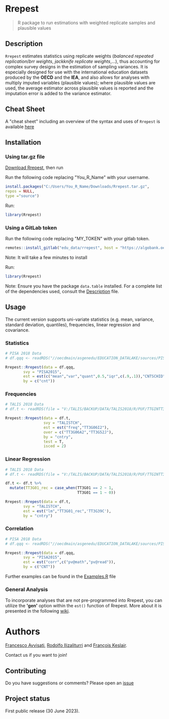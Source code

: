 # Rrepest
>R package to run estimations with weighted replicate samples and plausible values

## Description

`Rrepest` estimates statistics using replicate weights (*balanced repeated replication*/*brr weights*, *jackknife replicate weights*,...), thus accounting for complex survey designs in the estimation of sampling variances. It is especially designed for use with the international education datasets produced by the **OECD** and the **IEA**, and also allows for analyses with multiply imputed variables (plausible values); where plausible values are used, the average estimator across plausible values is reported and the imputation error is added to the variance estimator.

## Cheat Sheet

A "cheat sheet" including an overview of the syntax and uses of `Rrepest` is available [here](https://gitlab.algobank.oecd.org/edu_data/rrepest/-/blob/main/Development/Rrepest_cheat_sheet.pdf)

## Installation

### Using tar.gz file

[Download Rrepest](https://gitlab.algobank.oecd.org/edu_data/rrepest/-/blob/main/Development/Rrepest.tar.gz),
then run

Run the following code replacing "You_R_Name" with your username.
``` r
install.packages("C:/Users/You_R_Name/Downloads/Rrepest.tar.gz",
repos = NULL,
type ="source")
```

Run:
``` r
library(Rrepest)
```

### Using a GitLab token

Run the following code replacing "MY_TOKEN" with your gitlab token.
``` r
remotes::install_gitlab("edu_data/rrepest", host = "https://algobank.oecd.org:4430", upgrade = "never", auth_token = "MY_TOKEN")
```
Note: It will take a few minutes to install

Run:
``` r
library(Rrepest)
```
Note: Ensure you have the package `data.table` installed. For a complete list of the dependencies used, consult the [Description](https://gitlab.algobank.oecd.org/edu_data/rrepest/-/blob/main/DESCRIPTION) file.

## Usage
The current version supports uni-variate statistics (e.g. mean, variance, standard deviation, quantiles), frequencies,
linear regression and covariance.

### Statistics
``` r
# PISA 2018 Data
# df.qqq <- readRDS("//oecdmain/asgenedu/EDUCATION_DATALAKE/sources/PISA/PISA 2018/R/STU/CY07_MSU_STU_QQQ.rds")

Rrepest::Rrepest(data = df.qqq,
        svy = "PISA2015",
        est = est(c("mean","var","quant",0.5,"iqr",c(.9,.1)),"CNTSCHID"),
        by = c("cnt"))

```
### Frequencies
``` r
# TALIS 2018 Data
# df.t <- readRDS(file = "V:/TALIS/BACKUP/DATA/TALIS2018/R/PUF/TTGINTT3_demo.rds")

Rrepest::Rrepest(data = df.t,
                 svy = "TALISTCH",
                 est = est("freq","TT3G06I2"),
                 over = c("TT3G06A2","TT3G52J"),
                 by = "cntry",
                 test = T,
                 isced = 2)
```

### Linear Regression
``` r
# TALIS 2018 Data
# df.t <- readRDS(file = "V:/TALIS/BACKUP/DATA/TALIS2018/R/PUF/TTGINTT3_demo.rds")

df.t <- df.t %>% 
  mutate(TT3G01_rec = case_when(TT3G01 == 2 ~ 1,
                                TT3G01 == 1 ~ 0))

Rrepest::Rrepest(data = df.t,
        svy = "TALISTCH",
        est = est("lm","TT3G01_rec",'TT3G39C'),
        by = "cntry")
```

### Correlation
``` r
# PISA 2018 Data
# df.qqq <- readRDS("//oecdmain/asgenedu/EDUCATION_DATALAKE/sources/PISA/PISA 2018/R/STU/CY07_MSU_STU_QQQ.rds")

Rrepest::Rrepest(data = df.qqq,
        svy = "PISA2015",
        est = est("corr",c("pv@math","pv@read")),
        by = c("CNT"))

```
Further examples can be found in the [Examples.R](https://gitlab.algobank.oecd.org/edu_data/rrepest/-/blob/main/Development/Examples.R) file

### General Analysis
To incorporate analyses that are not pre-programmed into Rrepest, you can utilize the **'gen'** option within the `est()` function of Rrepest. More about it is presented in the following [wiki](https://gitlab.algobank.oecd.org/edu_data/rrepest/-/wikis/General-Analysis).

# Authors

[Francesco Avvisati](mailto:francesco.avvisati@oecd.org), [Rodolfo Ilizaliturri](mailto:Rodolfo.ILIZALITURRI@oecd.org) and  [François Keslair](mailto:francois.keslair@oecd.org). 

Contact us if you want to join!


## Contributing

Do you have suggestions or comments? Please open an [issue](https://gitlab.algobank.oecd.org/edu_data/rrepest/-/issues)

 
## Project status
First public release (30 June 2023).
